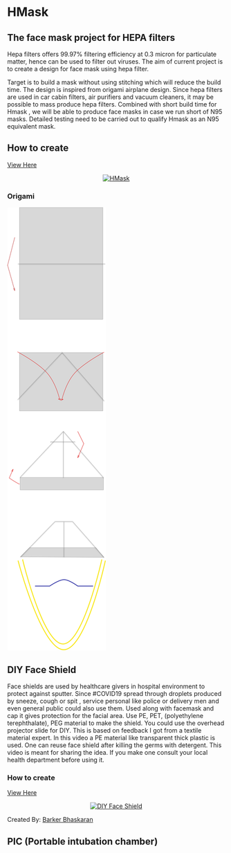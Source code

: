 # HMask
## The face mask project for HEPA filters


Hepa filters offers 99.97% filtering efficiency at 0.3 micron for particulate matter, hence can be used to filter out viruses. The aim of current project is to create a design for face mask using hepa filter.

Target is to build a mask without using stitching which will reduce the build time. The design is inspired from origami airplane design. Since hepa filters are used in car cabin filters, air purifiers and vacuum cleaners, it may be possible to mass produce hepa filters.  Combined with short build time for Hmask , we will be able to produce face masks in case we run short of N95 masks. Detailed testing need to be carried out to qualify Hmask as an N95 equivalent mask.

## How to create

[View Here](https://youtu.be/WQjonYv3WdI)

<div align="center">
    <a href="https://www.youtube.com/watch?v=WQjonYv3WdI"><img src="https://img.youtube.com/vi/WQjonYv3WdI/0.jpg" alt="HMask"></a>
</div>

### Origami

![How to create mask](img/mask.png)

## DIY Face Shield

Face shields are used by healthcare givers in hospital environment to protect against sputter. Since #COVID19 spread through droplets produced by sneeze, cough or spit , service personal like police or delivery men and even general public could also use them. Used along with facemask and cap it gives protection for the facial area. Use PE, PET, (polyethylene terephthalate), PEG material to make the shield. You could use the overhead projector slide for DIY. This is based on feedback I got from a textile material expert. In this video a PE material like transparent thick plastic is used. One can reuse face shield after killing the germs with detergent. This video is meant for sharing the idea. If you make one consult your local health department before using it.

### How to create

[View Here](https://youtu.be/EocG8p3JVho)

<div align="center">
    <a href="https://www.youtube.com/watch?v=EocG8p3JVho"><img src="https://img.youtube.com/vi/EocG8p3JVho/0.jpg" alt="DIY Face Shield"></a>
</div>



Created By: [Barker Bhaskaran](https://github.com/barkerbhaskaran)


## PIC (Portable intubation chamber)

